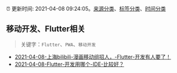 :alarm_clock: 更新时间: 2021-04-08 09:24:05。[来源分类](../README.md)、[标签分类](../TAGS.md)、[时间分类](../TIMELINE.md)

## 移动开发、Flutter相关


> 关键字：`Flutter`、`PWA`、`移动开发`



- [2021-04-08-上海bilibili-漫画移动组招人，-Flutter-开发有人要了！](https://www.v2ex.com/t/769086) 
- [2021-04-08-Flutter-开发用哪个-IDE-比较好？](https://www.v2ex.com/t/769084) 